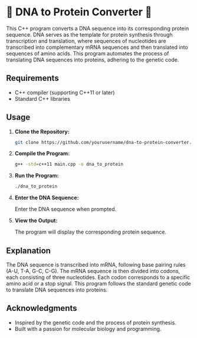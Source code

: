 # 🧬 DNA to Protein Converter 🧬

This C++ program converts a DNA sequence into its corresponding protein sequence. DNA serves as the template for protein synthesis through transcription and translation, where sequences of nucleotides are transcribed into complementary mRNA sequences and then translated into sequences of amino acids. This program automates the process of translating DNA sequences into proteins, adhering to the genetic code.

## Requirements

- C++ compiler (supporting C++11 or later)
- Standard C++ libraries

## Usage

1. **Clone the Repository:**

    ```bash
    git clone https://github.com/yourusername/dna-to-protein-converter.git
    ```

2. **Compile the Program:**

    ```bash
    g++ -std=c++11 main.cpp -o dna_to_protein

3. **Run the Program:**

    ```bash
    ./dna_to_protein

4. **Enter the DNA Sequence:**

    Enter the DNA sequence when prompted.

5. **View the Output:**

    The program will display the corresponding protein sequence.


## Explanation

The DNA sequence is transcribed into mRNA, following base pairing rules (A-U, T-A, G-C, C-G). The mRNA sequence is then divided into codons, each consisting of three nucleotides. Each codon corresponds to a specific amino acid or a stop signal. This program follows the standard genetic code to translate DNA sequences into proteins.

## Acknowledgments

- Inspired by the genetic code and the process of protein synthesis.
- Built with a passion for molecular biology and programming.
